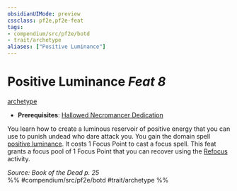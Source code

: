 ```yaml
---
obsidianUIMode: preview
cssclass: pf2e,pf2e-feat
tags:
- compendium/src/pf2e/botd
- trait/archetype
aliases: ["Positive Luminance"]
---
```

# Positive Luminance  *Feat 8*  
[archetype](archetype.md "Archetype Feat Trait")  

- **Prerequisites**: [Hallowed Necromancer Dedication](hallowed-necromancer-dedication-botd.md)

You learn how to create a luminous reservoir of positive energy that you can use to punish undead who dare attack you. You gain the domain spell [positive luminance](positive-luminance.md). It costs 1 Focus Point to cast a focus spell. This feat grants a focus pool of 1 Focus Point that you can recover using the [Refocus](refocus.md) activity.

*Source: Book of the Dead p. 25*  
%% #compendium/src/pf2e/botd #trait/archetype %%